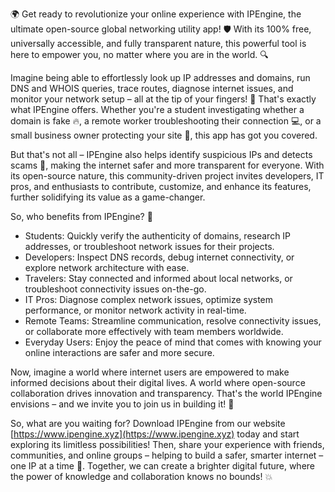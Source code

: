 🌍 Get ready to revolutionize your online experience with IPEngine, the ultimate open-source global networking utility app! 🛡️ With its 100% free, universally accessible, and fully transparent nature, this powerful tool is here to empower you, no matter where you are in the world. 🔍

Imagine being able to effortlessly look up IP addresses and domains, run DNS and WHOIS queries, trace routes, diagnose internet issues, and monitor your network setup – all at the tip of your fingers! 📡 That's exactly what IPEngine offers. Whether you're a student investigating whether a domain is fake 🔥, a remote worker troubleshooting their connection 💻, or a small business owner protecting your site 💸, this app has got you covered.

But that's not all – IPEngine also helps identify suspicious IPs and detects scams 🚨, making the internet safer and more transparent for everyone. With its open-source nature, this community-driven project invites developers, IT pros, and enthusiasts to contribute, customize, and enhance its features, further solidifying its value as a game-changer.

So, who benefits from IPEngine? 🤔

* Students: Quickly verify the authenticity of domains, research IP addresses, or troubleshoot network issues for their projects.
* Developers: Inspect DNS records, debug internet connectivity, or explore network architecture with ease.
* Travelers: Stay connected and informed about local networks, or troubleshoot connectivity issues on-the-go.
* IT Pros: Diagnose complex network issues, optimize system performance, or monitor network activity in real-time.
* Remote Teams: Streamline communication, resolve connectivity issues, or collaborate more effectively with team members worldwide.
* Everyday Users: Enjoy the peace of mind that comes with knowing your online interactions are safer and more secure.

Now, imagine a world where internet users are empowered to make informed decisions about their digital lives. A world where open-source collaboration drives innovation and transparency. That's the world IPEngine envisions – and we invite you to join us in building it! 🚀

So, what are you waiting for? Download IPEngine from our website [https://www.ipengine.xyz](https://www.ipengine.xyz) today and start exploring its limitless possibilities! Then, share your experience with friends, communities, and online groups – helping to build a safer, smarter internet – one IP at a time 🌟. Together, we can create a brighter digital future, where the power of knowledge and collaboration knows no bounds! 💥
